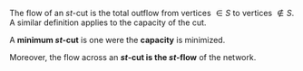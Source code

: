 The flow of an $st$-cut is the total outflow from vertices $\in S$ to vertices $\notin S$. A similar definition applies to the capacity of the cut.

A **minimum $st$-cut** is one were the **capacity** is minimized.

Moreover, the flow across an **$st$-cut is the $st$-flow** of the network.